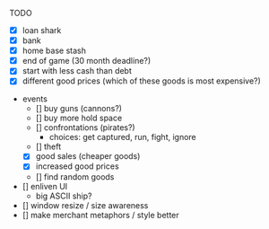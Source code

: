 TODO

- [x] loan shark
- [x] bank
- [x] home base stash
- [x] end of game (30 month deadline?)
- [x] start with less cash than debt
- [x] different good prices (which of these goods is most expensive?)
- events
  - [] buy guns (cannons?)
  - [] buy more hold space
  - [] confrontations (pirates?)
    - choices: get captured, run, fight, ignore
  - [] theft
  - [x] good sales (cheaper goods)
  - [x] increased good prices
  - [] find random goods
- [] enliven UI
  - big ASCII ship?
- [] window resize / size awareness
- [] make merchant metaphors / style better
